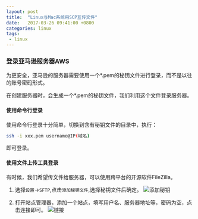 ```yaml
---
layout: post
title:  "Linux与Mac系统用SCP互传文件"
date:   2017-03-26 09:41:00 +0800
categories: linux 
tags:
 - linux
---
```


### 登录亚马逊服务器AWS

为更安全，亚马逊的服务器需要使用一个*.pem的秘钥文件进行登录，而不是以往的账号密码形式。

在创建服务器时，会生成一个*.pem的秘钥文件，我们利用这个文件登录服务器。

#### 使用命令行登录

使用命令行登录十分简单，切换到含有秘钥文件的目录中，执行：

```sh
ssh -i xxx.pem username@IP(域名)
```
即可登录。

#### 使用文件上传工具登录

有时候，我们希望传文件给服务器，可以使用跨平台的开源软件FileZilla。

1. 选择`设置`->`SFTP`,点击`添加秘钥文件`,选择秘钥文件后确定。
![添加秘钥](http://img.blog.csdn.net/20170104101357772?watermark/2/text/aHR0cDovL2Jsb2cuY3Nkbi5uZXQvd3RoZmVuZw==/font/5a6L5L2T/fontsize/400/fill/I0JBQkFCMA==/dissolve/70/gravity/SouthEast)

2. 打开站点管理器，添加一个站点，填写用户名、服务器地址等，密码为空，点击连接即可。
![链接](http://img.blog.csdn.net/20170104101452210?watermark/2/text/aHR0cDovL2Jsb2cuY3Nkbi5uZXQvd3RoZmVuZw==/font/5a6L5L2T/fontsize/400/fill/I0JBQkFCMA==/dissolve/70/gravity/SouthEast)



